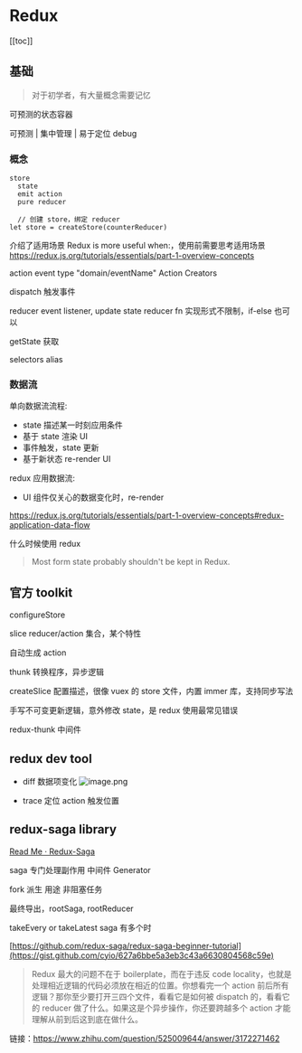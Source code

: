 # Redux
[[toc]]

## 基础

> 对于初学者，有大量概念需要记忆

可预测的状态容器

可预测 | 集中管理 | 易于定位 debug

### 概念
```
store
  state
  emit action
  pure reducer

  // 创建 store，绑定 reducer
let store = createStore(counterReducer)
```

介绍了适用场景 Redux is more useful when:，使用前需要思考适用场景
https://redux.js.org/tutorials/essentials/part-1-overview-concepts

action event type "domain/eventName"
Action Creators

dispatch 触发事件

reducer event listener, update state
reducer fn 实现形式不限制，if-else 也可以

getState 获取

selectors alias

### 数据流
单向数据流流程:
- state 描述某一时刻应用条件
- 基于 state 渲染 UI
- 事件触发，state 更新
- 基于新状态 re-render UI 

redux 应用数据流:
- UI 组件仅关心的数据变化时，re-render

https://redux.js.org/tutorials/essentials/part-1-overview-concepts#redux-application-data-flow

什么时候使用 redux
> Most form state probably shouldn't be kept in Redux.

## 官方 toolkit 
configureStore

slice reducer/action 集合，某个特性

自动生成 action

thunk 转换程序，异步逻辑

createSlice 配置描述，很像 vuex 的 store 文件，内置 immer 库，支持同步写法

手写不可变更新逻辑，意外修改 state，是 redux 使用最常见错误

redux-thunk 中间件

## redux dev tool

- diff 数据项变化
![image.png](https://img.oaker.bid/?url=http://ww2.sinaimg.cn/large/4e5d3ea7gy1gj1qyi2thdj20q90d0tat.jpg)

- trace 定位 action 触发位置

## redux-saga library

[Read Me · Redux-Saga](https://redux-saga.js.org/)

saga 专门处理副作用 中间件 Generator

fork 派生 用途 非阻塞任务

最终导出，rootSaga, rootReducer

takeEvery or takeLatest saga 有多个时

[https://github.com/redux-saga/redux-saga-beginner-tutorial](https://gist.github.com/cyio/627a6bbe5a3eb3c43a6630804568c59e)

> Redux 最大的问题不在于 boilerplate，而在于违反 code locality，也就是处理相近逻辑的代码必须放在相近的位置。你想看完一个 action 前后所有逻辑？那你至少要打开三四个文件，看看它是如何被 dispatch 的，看看它的 reducer 做了什么。如果这是个异步操作，你还要跨越多个 action 才能理解从前到后这到底在做什么。

链接：https://www.zhihu.com/question/525009644/answer/3172271462  
